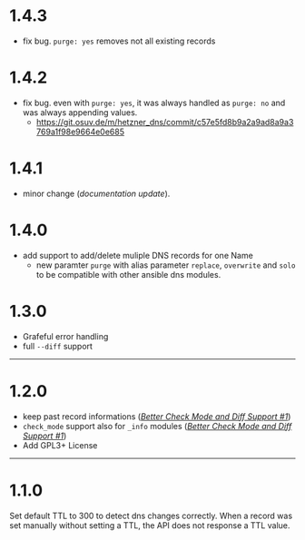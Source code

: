 # 1.4.3

* fix bug. `purge: yes` removes not all existing records

# 1.4.2

* fix bug. even with `purge: yes`, it was always handled as `purge: no` and was always appending values.  
  *  https://git.osuv.de/m/hetzner_dns/commit/c57e5fd8b9a2a9ad8a9a3769a1f98e9664e0e685

# 1.4.1

* minor change (_documentation update_).

# 1.4.0

* add support to add/delete muliple DNS records for one Name
  * new paramter `purge` with alias parameter `replace`, `overwrite` and `solo` to be compatible with other ansible dns modules.


# 1.3.0

* Grafeful error handling
* full `--diff` support

---

# 1.2.0

* keep past record informations (_[Better Check Mode and Diff Support #1](https://github.com/markuman/hetzner_dns/issues/1)_)
* `check_mode` support also for `_info` modules (_[Better Check Mode and Diff Support #1](https://github.com/markuman/hetzner_dns/issues/1)_)
* Add GPL3+ License

---

# 1.1.0

Set default TTL to 300 to detect dns changes correctly. When a record was set manually without setting a TTL, the API does not response a TTL value.